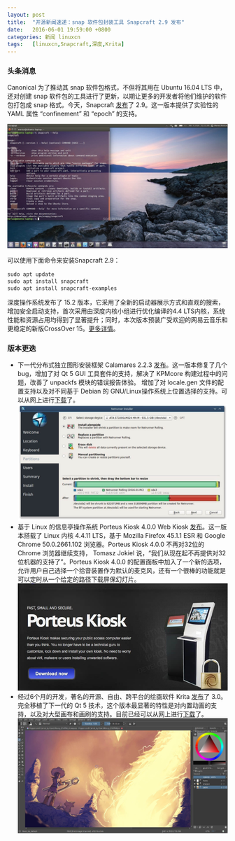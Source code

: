 ```yaml
---
layout: post
title:	"开源新闻速递：snap 软件包封装工具 Snapcraft 2.9 发布"
date:	2016-06-01 19:59:00 +0800 
categories:	新闻 linuxcn 
tags:	[linuxcn,Snapcraft,深度,Krita]
---
```



### 头条消息


Canonical 为了推动其 snap 软件包格式，不但将其用在 Ubuntu 16.04 LTS 中，还对创建 snap 软件包的工具进行了更新，以期让更多的开发者将他们维护的软件包打包成 snap 格式。今天，Snapcraft [发布](https://launchpad.net/snapcraft/+milestone/2.9)了 2.9。这一版本提供了实验性的 YAML 属性 “confinement” 和 “epoch” 的支持。


![](/Asserts/Images/album/201606/01/195916m855shzc8u5au3q7.jpg)


可以使用下面命令来安装Snapcraft 2.9：



```
sudo apt update
sudo apt install snapcraft
sudo apt install snapcraft-examples
```

深度操作系统发布了 15.2 版本，它采用了全新的启动器展示方式和直观的搜索，增加安全启动支持，首次采用由深度内核小组进行优化编译的4.4 LTS内核，系统性能和资源占用均得到了显著提升；同时，本次版本预装广受欢迎的网易云音乐和更稳定的新版CrossOver 15。[更多详情](/article-7414-1.html)。


### 版本更迭


* 下一代分布式独立图形安装框架 Calamares 2.2.3 [发布](https://calamares.io/calamares-2.2.3-is-out/)。这一版本修复了几个 bug，增加了对 Qt 5 GUI 工具套件的支持，解决了 KPMcore 构建过程中的问题，改善了 unpackfs 模块的错误报告体验。 增加了对 locale.gen 文件的配置支持以及对不同基于 Debian 的 GNU/Linux操作系统上位置选择的支持。可以从网上进行[下载](https://github.com/calamares/calamares/releases/download/v2.2.3/calamares-2.2.3.tar.gz)了。  
![](/Asserts/Images/album/201606/01/195917hmuen2nzv66z2262.jpg)
* 基于 Linux 的信息亭操作系统 Porteus Kiosk 4.0.0 Web Kiosk [发布](http://porteus-kiosk.org/news.html#160530)。这一版本搭载了 Linux 内核 4.4.11 LTS，基于 Mozilla Firefox 45.1.1 ESR 和 Google Chrome 50.0.2661.102 浏览器。Porteus Kiosk 4.0.0 不再对32位的 Chrome 浏览器继续支持， Tomasz Jokiel 说，“我们从现在起不再提供对32位机器的支持了”。Porteus Kiosk 4.0.0 的配置面板中加入了一个新的选项，允许用户自己选择一个拾音装置作为默认的麦克风，还有一个很棒的功能就是可以定时从一个给定的路径下载屏保幻灯片。  
![](/Asserts/Images/album/201606/01/195918rb0tma71gz6e0700.jpg)
* 经过6个月的开发，著名的开源、自由、跨平台的绘画软件 Krita [发布](https://krita.org/item/krita-3-0-released/)了 3.0。完全移植了下一代的 Qt 5 技术，这个版本最显著的特性是对内置动画的支持，以及对大型画布和画刷的支持。目前已经可以从网上进行[下载](http://files.kde.org/krita/3/windows/krita-3.0-x64.zip)了。  
![](/Asserts/Images/album/201606/01/195919yfdpha01ja0j667d.jpg)

